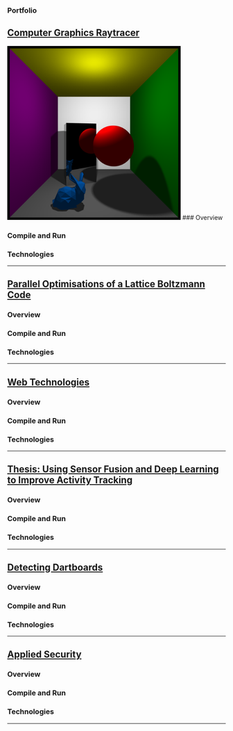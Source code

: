 ### Portfolio

## [Computer Graphics Raytracer](https://github.com/ainsleyrutterford/UOB_Raytracer)
<img src="images/showcase1.png" width="400">
### Overview

### Compile and Run

### Technologies 

---
## [Parallel Optimisations of a Lattice Boltzmann Code](https://github.com/hw16471/UOB_OpenCL_LBM)

### Overview

### Compile and Run

### Technologies 

---
## [Web Technologies](https://github.com/hw16471/UOB_Web_Tech_CW)

### Overview

### Compile and Run

### Technologies 

---

## [Thesis: Using Sensor Fusion and Deep Learning to Improve Activity Tracking](https://github.com/hw16471/ActivityTrackingWithSensorFusion)

### Overview

### Compile and Run

### Technologies 



---

## [Detecting Dartboards](https://github.com/hw16471/UOB_DartboardDetector)

### Overview

### Compile and Run

### Technologies 

---


## [Applied Security](https://github.com/hw16471/UOB_DartboardDetector)

### Overview

### Compile and Run

### Technologies 

---
